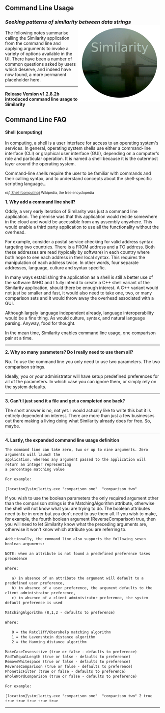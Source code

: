 ## Command Line Usage
### *Seeking patterns of similarity between data strings* <img align="right" src="../images/NAVSimilarityLogoSmall.png">
The following notes summarise calling the Similarity application from the command line and applying arguments to invoke a variety of options available in the UI.  There have been a number of common questions asked by users which deserve, and indeed have now found, a more permanent placeholder here.
***

**Release Version v1.2.8.2b introduced command line usage to Similarity**

## Command Line FAQ

#### Shell (computing)

In computing, a shell is a user interface for access to an operating system's services. In general, operating system shells use either a command-line interface (CLI) or graphical user interface (GUI), depending on a computer's role and particular operation. It is named a shell because it is the outermost layer around the operating system.

Command-line shells require the user to be familiar with commands and their calling syntax, and to understand concepts about the shell-specific scripting language...

<p style="font-size:80%"><i>ref.</i><a target="_blank" href="https://en.wikipedia.org/wiki/Shell_(computing)"> Shell (computing)</a> Wikipedia, the free encyclopedia</p>

**1. Why add a command line shell?**

  Oddly, a very early iteration of Similarity was just a command line application.  The premise was that this application would reside somewhere in the cloud and would be accessible from any assembly anywhere. This would enable a third party application to use all the functionality without the overhead.

  For example, consider a postal service checking for valid address syntax targeting two countries. There is a FROM address and a TO address. Both these addresses are read (typically by software) in each country where both hope to see each address in their local syntax.  This requires the manipulation of each address twice. In other words, four separate addresses, language, culture and syntax specific.

  In many ways establishing the application as a shell is still a better use of the software IMHO and I fully intend to create a C++ shell variant of the Similarity application, should there be enough interest. A C++ variant would not just be smaller and fast, it would also need to take one, two, or many comparison sets and it would throw away the overhead associated with a GUI.  

  Although largely language independent already, language interoperability would be a fine thing.  As would culture, syntax, and natural language parsing. Anyway, food for thought.

  In the mean time, Similarity enables command line usage, one comparison pair at a time.
***

**2. Why so many parameters? Do I really need to use them all?**

No. To use the command line you only need to use two parameters.  The two comparison strings.

Ideally, you or your administrator will have setup predefined preferences for all of the parameters. In which case you can ignore them, or simply rely on the system defaults.
***

**3. Can't I just send it a file and get a completed one back?**  

The short answer is no, not yet. I would actually like to write this but it is entirely dependent on interest.  There are more than just a few businesses out there making a living doing what Similarity already does for free. So, maybe.
***

**4. Lastly, the expanded command line usage definition**

	The command line can take zero, two or up to nine arguments. Zero arguments will launch the
	application, whereas any argument passed to the application will return an integer representing
	a percentage matching value

	For example:

	[location]\similarity.exe "comparison one"  "comparison two"

  If you wish to use the boolean parameters the only required argument other than the comparison strings is the MatchingAlgorithm attribute, otherwise the shell will not know what you are trying to do. The boolean attributes need to be in order but you don't need to use them all.  If you wish to make, for example, the fourth boolean argument (ReverseComparison) true, then you will need to let Similarity know what the preceding arguments are, otherwise it won't know which attribute you are referring to.

	Additionally, the command line also supports the following seven boolean arguments:

	NOTE: when an attribute is not found a predefined preference takes precedence

	Where:

	   a) in absence of an attribute the argument will default to a predefined user preference,
	   b) in absence of a user preference, the argument defaults to the client administrator preference,
	   c) in absence of a client administrator preference, the system default preference is used

	MatchingAlgorithm (0,1,2 - defaults to preference)

	Where:

	   0 = the Ratcliff/Obershelp matching algorithm
	   1 = the Levenshtein distance algorithm
	   2 = the Hamming distance algorithm

	MakeCaseInsensitive (true or false - defaults to preference)
	PadToEqualLength (true or false - defaults to preference)
	RemoveWhitespace (true or false - defaults to preference)
	ReverseComparison (true or false - defaults to preference)
	PhoneticFilter (true or false - defaults to preference)
	WholeWordComparison (true or false - defaults to preference)

	For example:

	[location]\similarity.exe "comparison one"  "comparison two" 2 true true true true true true

***
[Shell (computing)]: https://en.wikipedia.org/wiki/Shell_(computing)
